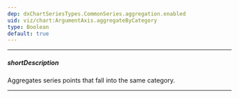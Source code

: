 ```yaml
---
dep: dxChartSeriesTypes.CommonSeries.aggregation.enabled
uid: viz/chart:ArgumentAxis.aggregateByCategory
type: Boolean
default: true
---
```

---
##### shortDescription
Aggregates series points that fall into the same category.

---
